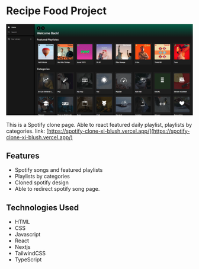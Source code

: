 # Recipe Food Project

![Project View](https://raw.githubusercontent.com/GokayA/Portfolio/main/public/spotify.png)

This is a Spotify clone page. Able to react featured daily playlist, playlists by categories.
link: [https://spotify-clone-xi-blush.vercel.app/](https://spotify-clone-xi-blush.vercel.app/)

## Features

- Spotify songs and featured playlists
- Playlists by categories
- Cloned spotify design
- Able to redirect spotify song page.

## Technologies Used

- HTML
- CSS
- Javascript
- React
- Nextjs
- TailwindCSS
- TypeScript
